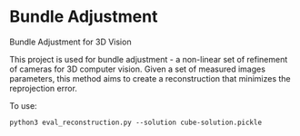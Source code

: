 # Bundle Adjustment
Bundle Adjustment for 3D Vision

This project is used for bundle adjustment - a non-linear set of refinement of cameras for 3D computer vision. Given a set of measured images parameters, this method aims to create a reconstruction that minimizes the reprojection error.

To use:
```
python3 eval_reconstruction.py --solution cube-solution.pickle
